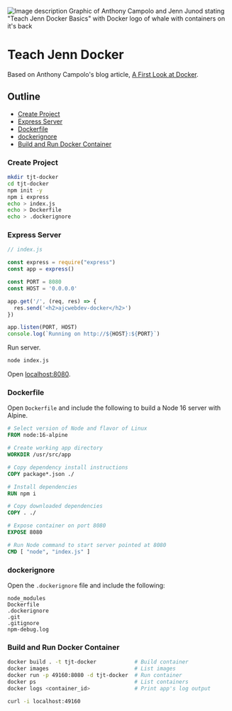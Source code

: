 ![Image description
Graphic of Anthony Campolo and Jenn Junod stating "Teach Jenn Docker Basics" with Docker logo of whale with containers on it's back](https://user-images.githubusercontent.com/77285384/231283102-71484925-5f15-47b2-a66e-f3c75d258ff9.png)


# Teach Jenn Docker

Based on Anthony Campolo's blog article, [A First Look at Docker](https://ajcwebdev.com/2021/07/12/a-first-look-at-docker/).

## Outline

- [Create Project](#create-project)
- [Express Server](#express-server)
- [Dockerfile](#dockerfile)
- [dockerignore](#dockerignore)
- [Build and Run Docker Container](#build-and-run-container)

### Create Project

```bash
mkdir tjt-docker
cd tjt-docker
npm init -y
npm i express
echo > index.js
echo > Dockerfile
echo > .dockerignore
```

### Express Server

```js
// index.js

const express = require("express")
const app = express()

const PORT = 8080
const HOST = '0.0.0.0'

app.get('/', (req, res) => {
  res.send('<h2>ajcwebdev-docker</h2>')
})

app.listen(PORT, HOST)
console.log(`Running on http://${HOST}:${PORT}`)
```

Run server.

```bash
node index.js
```

Open [localhost:8080](http://localhost:8080).

### Dockerfile

Open `Dockerfile` and include the following to build a Node 16 server with Alpine.

```dockerfile
# Select version of Node and flavor of Linux
FROM node:16-alpine

# Create working app directory
WORKDIR /usr/src/app

# Copy dependency install instructions
COPY package*.json ./

# Install dependencies
RUN npm i

# Copy downloaded dependencies
COPY . ./

# Expose container on port 8080
EXPOSE 8080

# Run Node command to start server pointed at 8080
CMD [ "node", "index.js" ]
```

### dockerignore

Open the `.dockerignore` file and include the following:

```
node_modules
Dockerfile
.dockerignore
.git
.gitignore
npm-debug.log
```

### Build and Run Docker Container

```bash
docker build . -t tjt-docker            # Build container
docker images                           # List images
docker run -p 49160:8080 -d tjt-docker  # Run container
docker ps                               # List containers
docker logs <container_id>              # Print app's log output
```

```bash
curl -i localhost:49160
```
